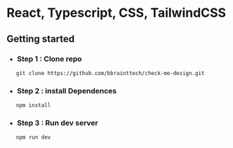 # React, Typescript, CSS, TailwindCSS

## Getting started

- ### Step 1 : Clone repo

```shell
   git clone https://github.com/bbrainttech/check-me-design.git
```

- ### Step 2 : install Dependences

```shell
   npm install
```

- ### Step 3 : Run dev server

```bash
   npm run dev
```
